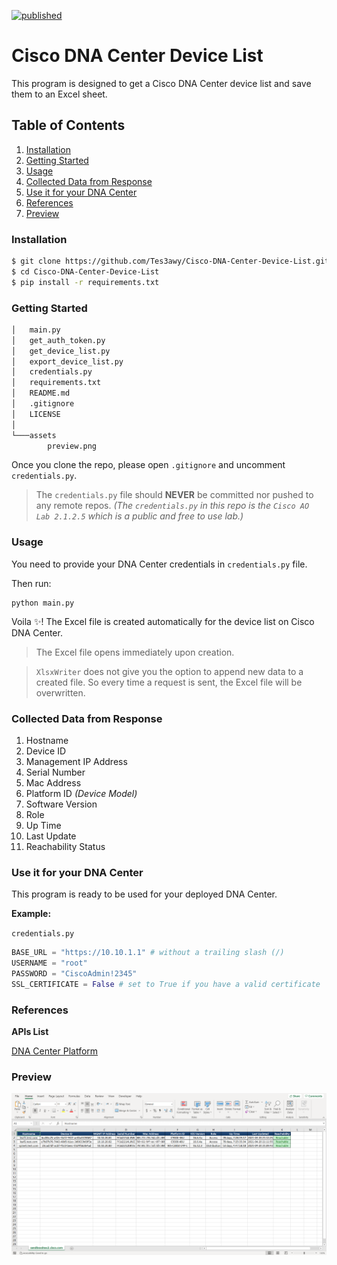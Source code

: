 [![published](https://static.production.devnetcloud.com/codeexchange/assets/images/devnet-published.svg)](https://developer.cisco.com/codeexchange/github/repo/Tes3awy/Cisco-DNA-Center-Device-List)

# Cisco DNA Center Device List

This program is designed to get a Cisco DNA Center device list and save them to an Excel sheet.

## Table of Contents

1. [Installation](#installation)
2. [Getting Started](#getting-started)
3. [Usage](#usage)
4. [Collected Data from Response](#collected-data)
5. [Use it for your DNA Center](#use-it-for-your-dna-center)
6. [References](#references)
7. [Preview](#preview)

### Installation

```bash
$ git clone https://github.com/Tes3awy/Cisco-DNA-Center-Device-List.git
$ cd Cisco-DNA-Center-Device-List
$ pip install -r requirements.txt
```

### Getting Started

```bash
│   main.py
│   get_auth_token.py
│   get_device_list.py
│   export_device_list.py
│   credentials.py
│   requirements.txt
│   README.md
│   .gitignore
│   LICENSE
│
└───assets
        preview.png
```

Once you clone the repo, please open `.gitignore` and uncomment `credentials.py`.

> The `credentials.py` file should **NEVER** be committed nor pushed to any remote repos. _(The `credentials.py` in this repo is the `Cisco AO Lab 2.1.2.5` which is a public and free to use lab.)_

### Usage

You need to provide your DNA Center credentials in `credentials.py` file.

Then run:

```python3
python main.py
```

Voila :sparkles:! The Excel file is created automatically for the device list on Cisco DNA Center.

> The Excel file opens immediately upon creation.

> `XlsxWriter` does not give you the option to append new data to a created file. So every time a request is sent, the Excel file will be overwritten.

### Collected Data from Response

1. Hostname
2. Device ID
3. Management IP Address
4. Serial Number
5. Mac Address
6. Platform ID _(Device Model)_
7. Software Version
8. Role
9. Up Time
10. Last Update
11. Reachability Status

### Use it for your DNA Center

This program is ready to be used for your deployed DNA Center.

**Example:**

`credentials.py`

```python
BASE_URL = "https://10.10.1.1" # without a trailing slash (/)
USERNAME = "root"
PASSWORD = "CiscoAdmin!2345"
SSL_CERTIFICATE = False # set to True if you have a valid certificate
```

### References

**APIs List**

[DNA Center Platform](https://developer.cisco.com/docs/dna-center/#!authentication-api)

### Preview

![Preview](/assets/preview.png)
